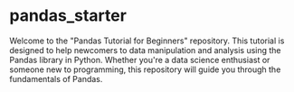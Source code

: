 # pandas_starter
Welcome to the "Pandas Tutorial for Beginners" repository. This tutorial is designed to help newcomers to data manipulation and analysis using the Pandas library in Python. Whether you're a data science enthusiast or someone new to programming, this repository will guide you through the fundamentals of Pandas.
